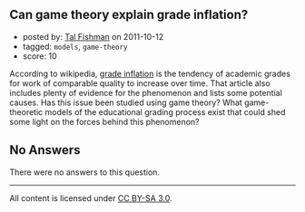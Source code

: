 ## Can game theory explain grade inflation?

- posted by: [Tal Fishman](https://stackexchange.com/users/-1/89-tal-fishman) on 2011-10-12
- tagged: `models`, `game-theory`
- score: 10

According to wikipedia, [grade inflation][1] is the tendency of academic grades for work of comparable quality to increase over time.  That article also includes plenty of evidence for the phenomenon and lists some potential causes.  Has this issue been studied using game theory?  What game-theoretic models of the educational grading process exist that could shed some light on the forces behind this phenomenon?


  [1]: http://en.wikipedia.org/wiki/Grade_inflation

## No Answers

There were no answers to this question.


---

All content is licensed under [CC BY-SA 3.0](https://creativecommons.org/licenses/by-sa/3.0/).
